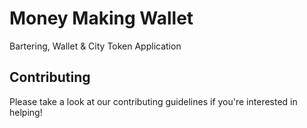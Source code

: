 # Money Making Wallet
Bartering,  Wallet &amp; City Token Application

## Contributing
Please take a look at our contributing guidelines if you're interested in helping!
